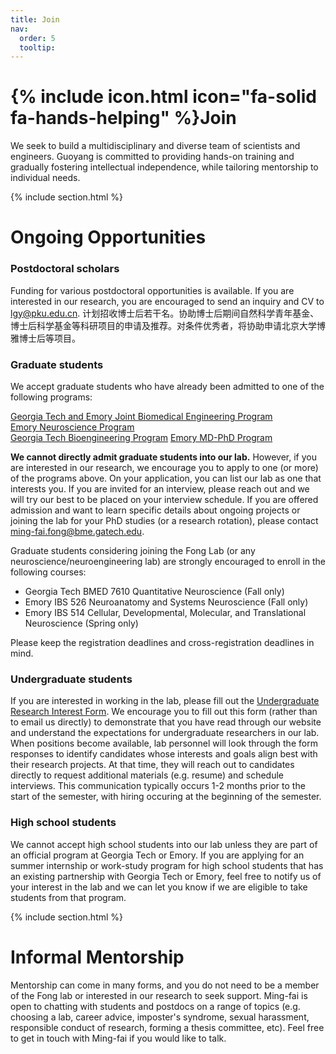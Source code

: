 ```yaml
---
title: Join
nav:
  order: 5
  tooltip: 
---
```


# {% include icon.html icon="fa-solid fa-hands-helping" %}Join

We seek to build a multidisciplinary and diverse team of scientists and engineers. Guoyang is committed to providing hands-on training and gradually fostering intellectual independence, while tailoring mentorship to individual needs.

{% include section.html %}


# Ongoing Opportunities

<!--### Staff Positions
Technician positions open up every 1-2 years.  If you are interested in learning about future opportunities or anticipated hiring timelines, please send an inquiry to [ming-fai.fong@bme.gatech.edu](mailto:ming-fai.fong@bme.gatech.edu).-->

### Postdoctoral scholars
Funding for various postdoctoral opportunities is available. If you are interested in our research, you are encouraged to send an inquiry and CV to [lgy@pku.edu.cn](mailto:lgy@pku.edu.cn).
计划招收博士后若干名。协助博士后期间自然科学青年基金、博士后科学基金等科研项目的申请及推荐。对条件优秀者，将协助申请北京大学博雅博士后等项目。

### Graduate students
We accept graduate students who have already been admitted to one of the following programs: 

[Georgia Tech and Emory Joint Biomedical Engineering Program](https://bme.gatech.edu/bme/georgia-tech-emory-bme-phd-program) <br>
[Emory Neuroscience Program](https://biomed.emory.edu/PROGRAM_SITES/NS/) <br>
[Georgia Tech Bioengineering Program](https://bioengineering.gatech.edu/)
[Emory MD-PhD Program](https://med.emory.edu/MDPHD/)

**We cannot directly admit graduate students into our lab.** However, if you are interested in our research, we encourage you to apply to one (or more) of the programs above.  On your application, you can list our lab as one that interests you.  If you are invited for an interview, please reach out and we will try our best to be placed on your interview schedule.  If you are offered admission and want to learn specific details about ongoing projects or joining the lab for your PhD studies (or a research rotation), please contact [ming-fai.fong@bme.gatech.edu](mailto:ming-fai.fong@bme.gatech.edu).

Graduate students considering joining the Fong Lab (or any neuroscience/neuroengineering lab) are strongly encouraged to enroll in the following courses:
- Georgia Tech BMED 7610 Quantitative Neuroscience (Fall only)
- Emory IBS 526 Neuroanatomy and Systems Neuroscience (Fall only)
- Emory IBS 514 Cellular, Developmental, Molecular, and Translational Neuroscience (Spring only)

Please keep the registration deadlines and cross-registration deadlines in mind.

### Undergraduate students
If you are interested in working in the lab, please fill out the [Undergraduate Research Interest Form](https://forms.office.com/r/QD7qYbh2Et).  We encourage you to fill out this form (rather than to email us directly) to demonstrate that you have read through our website and understand the expectations for undergraduate researchers in our lab.  When positions become available, lab personnel will look through the form responses to identify candidates whose interests and goals align best with their research projects.  At that time, they will reach out to candidates directly to request additional materials (e.g. resume) and schedule interviews.  This communication typically occurs 1-2 months prior to the start of the semester, with hiring occuring at the beginning of the semester.

### High school students
We cannot accept high school students into our lab unless they are part of an official program at Georgia Tech or Emory.  If you are applying for an summer internship or work-study program for high school students that has an existing partnership with Georgia Tech or Emory, feel free to notify us of your interest in the lab and we can let you know if we are eligible to take students from that program.

{% include section.html %}

# Informal Mentorship

Mentorship can come in many forms, and you do not need to be a member of the Fong lab or interested in our research to seek support.  Ming-fai is open to chatting with students and postdocs on a range of topics (e.g. choosing a lab, career advice, imposter's syndrome, sexual harassment, responsible conduct of research, forming a thesis committee, etc).  Feel free to get in touch with Ming-fai if you would like to talk.
